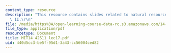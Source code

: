 ```yaml
---
content_type: resource
description: "This resource contains slides related to natural resource economics\
  \ II.\r\n"
file: /media/https%3A/open-learning-course-data-rc.s3.amazonaws.com/14-42-environmental-policy-and-economics-spring-2011/440d5cc3be5f95d13a43cc56004ced82_MIT14_42S11_lec17.pdf
file_type: application/pdf
resourcetype: Document
title: MIT14_42S11_lec17.pdf
uid: 440d5cc3-be5f-95d1-3a43-cc56004ced82
---
```

